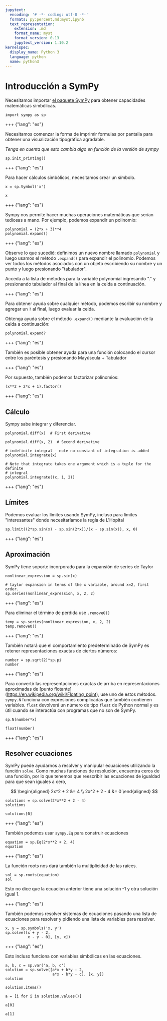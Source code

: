```yaml
---
jupytext:
  encoding: '# -*- coding: utf-8 -*-'
  formats: py:percent,md:myst,ipynb
  text_representation:
    extension: .md
    format_name: myst
    format_version: 0.13
    jupytext_version: 1.10.2
kernelspec:
  display_name: Python 3
  language: python
  name: python3
---
```



# Introducción a SymPy

Necesitamos importar
[el paquete SymPy](http://docs.sympy.org/latest/index.html)
para obtener capacidades matemáticas simbólicas.

```{code-cell} ipython3
import sympy as sp
```

+++ {"lang": "es"}

Necesitamos comenzar la forma de imprimir formulas por pantalla para obtener
una visualización tipográfica agradable.

_Tenga en cuenta que esto cambia algo en función de la versión de sympy_

```{code-cell} ipython3
sp.init_printing()
```

+++ {"lang": "es"}

Para hacer cálculos simbólicos, necesitamos crear un símbolo.

```{code-cell} ipython3
x = sp.Symbol('x')
```

```{code-cell} ipython3
x
```

+++ {"lang": "es"}

Sympy nos permite hacer muchas operaciones matemáticas que serían tediosas a
mano. Por ejemplo, podemos expandir un polinomio:

```{code-cell} ipython3
polynomial = (2*x + 3)**4
polynomial.expand()
```

+++ {"lang": "es"}

Observe lo que sucedió: definimos un nuevo nombre llamado `polynomial`
y luego usamos el método `.expand()` para expandir el polinomio. Podemos ver
todos los métodos asociados con un objeto escribiendo su nombre y un punto y
luego presionando "tabulador".

Acceda a la lista de métodos para la variable polynomial ingresando "." y
presionando tabulador al final de la línea en la celda a continuación.

+++ {"lang": "es"}

Para obtener ayuda sobre cualquier método, podemos escribir su nombre y
agregar un `?` al final, luego evaluar la celda.

Obtenga ayuda sobre el método `.expand()` mediante la evaluación de la celda
a continuación:

```{code-cell} ipython3
polynomial.expand?
```

+++ {"lang": "es"}

También es posible obtener ayuda para una función colocando el cursor entre
los paréntesis y presionando Mayúscula + Tabulador

+++ {"lang": "es"}

Por supuesto, también podemos factorizar polinomios:

```{code-cell} ipython3
(x**2 + 2*x + 1).factor()
```

+++ {"lang": "es"}

## Cálculo

Sympy sabe integrar y diferenciar.

```{code-cell} ipython3
polynomial.diff(x)  # First derivative
```

```{code-cell} ipython3
polynomial.diff(x, 2)  # Second derivative
```

```{code-cell} ipython3
# indefinite integral - note no constant of integration is added
polynomial.integrate(x)
```

```{code-cell} ipython3
# Note that integrate takes one argument which is a tuple for the definite
# integral
polynomial.integrate((x, 1, 2))
```

+++ {"lang": "es"}

## Límites

Podemos evaluar los límites usando SymPy, incluso para límites "interesantes"
donde necesitaríamos la regla de L'Hopital

```{code-cell} ipython3
sp.limit((2*sp.sin(x) - sp.sin(2*x))/(x - sp.sin(x)), x, 0)
```

+++ {"lang": "es"}

## Aproximación

SymPy tiene soporte incorporado para la expansión de series de Taylor

```{code-cell} ipython3
nonlinear_expression = sp.sin(x)

# taylor expansion in terms of the x variable, around x=2, first order.
sp.series(nonlinear_expression, x, 2, 2)
```

+++ {"lang": "es"}

Para eliminar el término de perdida use `.removeO()`

```{code-cell} ipython3
temp = sp.series(nonlinear_expression, x, 2, 2)
temp.removeO()
```

+++ {"lang": "es"}

También notará que el comportamiento predeterminado de SymPy es retener
representaciones exactas de ciertos números:

```{code-cell} ipython3
number = sp.sqrt(2)*sp.pi
number
```

+++ {"lang": "es"}

Para convertir las representaciones exactas de arriba en representaciones
aproximadas de [punto flotante]
(https://en.wikipedia.org/wiki/Floating_point), use uno de estos métodos.
`sympy.N` funciona con expresiones complicadas que también contienen
variables. `float` devolverá un número de tipo `float` de Python normal y es
útil cuando se interactúa con programas que no son de SymPy.

```{code-cell} ipython3
sp.N(number*x)
```

```{code-cell} ipython3
float(number)
```

+++ {"lang": "es"}

## Resolver ecuaciones

SymPy puede ayudarnos a resolver y manipular  ecuaciones utilizando la
función `solve`. Como muchas funciones de resolución, encuentra ceros de una
función, por lo que tenemos que reescribir las ecuaciones de igualdad para
que sean iguales a cero,

$$
\begin{aligned}
 2x^2 + 2 &= 4 \\
 2x^2 + 2 - 4 &= 0
\end{aligned}
$$

```{code-cell} ipython3
solutions = sp.solve(2*x**2 + 2 - 4)
solutions
```

```{code-cell} ipython3
solutions[0]
```

+++ {"lang": "es"}

También podemos usar `sympy.Eq` para construir ecuaciones

```{code-cell} ipython3
equation = sp.Eq(2*x**2 + 2, 4)
equation
```

+++ {"lang": "es"}

La función roots nos dará también la multiplicidad de las raíces.

```{code-cell} ipython3
sol = sp.roots(equation)
sol
```

Esto no dice que la ecuación anterior tiene una solución -1 y otra solución
igual 1.

+++ {"lang": "es"}

También podemos resolver sistemas de ecuaciones pasando una lista de
ecuaciones para resolver y pidiendo una lista de variables para resolver.

```{code-cell} ipython3
x, y = sp.symbols('x, y')
sp.solve([x + y - 2,
          x - y - 0], [y, x])
```

+++ {"lang": "es"}

Esto incluso funciona con variables simbólicas en las ecuaciones.

```{code-cell} ipython3
a, b, c = sp.var('a, b, c')
solution = sp.solve([a*x + b*y - 2,
                     a*x - b*y - c], [x, y])
solution
```

```{code-cell} ipython3
solution.items()
```

```{code-cell} ipython3
a = [i for i in solution.values()]
```

```{code-cell} ipython3
a[0]
```

```{code-cell} ipython3
a[1]
```
